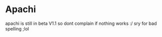 <h1> Apachi </h1>
<p> apachi is still in beta V1.1 so dont complain if nothing works :/ sry for bad spelling ;lol

